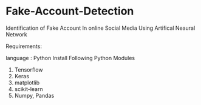 # Fake-Account-Detection
Identification of Fake Account In online Social Media Using Artifical Neaural Network

Requirements:

language : Python
Install Following Python Modules
 1. Tensorflow
 2. Keras
 3. matplotlib
 4. scikit-learn
 5. Numpy, Pandas
